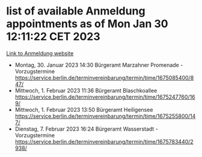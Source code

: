 # list of available Anmeldung appointments as of Mon Jan 30 12:11:22 CET 2023
[Link to Anmeldung website](https://service.berlin.de/terminvereinbarung/termin/tag.php?termin=0&anliegen[]=120686&dienstleisterlist=122210,122217,327316,122219,327312,122227,327314,122231,327346,122243,327348,122252,329742,122260,329745,122262,329748,122254,329751,122271,327278,122273,327274,122277,327276,330436,122280,327294,122282,327290,122284,327292,327539,122291,327270,122285,327266,122286,327264,122296,327268,150230,329760,122301,327282,122297,327286,122294,327284,122312,329763,122314,329775,122304,327330,122311,327334,122309,327332,122281,327352,122279,329772,122276,327324,122274,327326,122267,329766,122246,327318,122251,327320,122257,327322,122208,327298,122226,327300,121362,121364&herkunft=http%3A%2F%2Fservice.berlin.de%2Fdienstleistung%2F120686%2F)
- Montag, 30. Januar 2023 14:30 Bürgeramt Marzahner Promenade - Vorzugstermine https://service.berlin.de/terminvereinbarung/termin/time/1675085400/847/
- Mittwoch, 1. Februar 2023 11:36 Bürgeramt Blaschkoallee https://service.berlin.de/terminvereinbarung/termin/time/1675247760/169/
- Mittwoch, 1. Februar 2023 13:50 Bürgeramt Heiligensee https://service.berlin.de/terminvereinbarung/termin/time/1675255800/147/
- Dienstag, 7. Februar 2023 16:24 Bürgeramt Wasserstadt - Vorzugstermine https://service.berlin.de/terminvereinbarung/termin/time/1675783440/2938/
